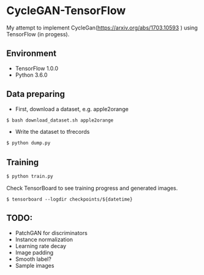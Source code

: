 # CycleGAN-TensorFlow
My attempt to implement CycleGan(https://arxiv.org/abs/1703.10593
) using TensorFlow (in progess).

## Environment

* TensorFlow 1.0.0
* Python 3.6.0

## Data preparing

* First, download a dataset, e.g. apple2orange

```bash
$ bash download_dataset.sh apple2orange
```

* Write the dataset to tfrecords

```bash
$ python dump.py
```

## Training

```bash
$ python train.py
```

Check TensorBoard to see training progress and generated images.

```
$ tensorboard --logdir checkpoints/${datetime}
```

## TODO:

* PatchGAN for discriminators
* Instance normalization
* Learning rate decay
* Image padding
* Smooth label?
* Sample images
